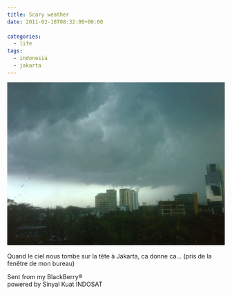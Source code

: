 ```yaml
---
title: Scary weather
date: 2011-02-18T08:32:00+00:00

categories:
  - life
tags:
  - indonesia
  - jakarta
---
```

![](media/IMG00121-20110218-1611.jpg.scaled.1000.jpg)

Quand le ciel nous tombe sur la tête à Jakarta, ca donne ca... (pris de la fenêtre de mon bureau)

Sent from my BlackBerry®  
powered by Sinyal Kuat INDOSAT
